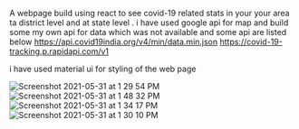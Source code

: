 A webpage build using react to see covid-19 related stats in your your area ta district level and at state level .
i have used google api for map and build some my own api for data which was not available and some api are listed below
https://api.covid19india.org/v4/min/data.min.json
https://covid-19-tracking.p.rapidapi.com/v1

i have used material ui for styling of the web page 

![Screenshot 2021-05-31 at 1 29 54 PM](https://user-images.githubusercontent.com/66991625/120160811-4bb1a580-c214-11eb-8ff2-2784b883811b.png)
![Screenshot 2021-05-31 at 1 48 32 PM](https://user-images.githubusercontent.com/66991625/120163204-e57a5200-c216-11eb-9d38-e236dc2789fc.png)
![Screenshot 2021-05-31 at 1 34 17 PM](https://user-images.githubusercontent.com/66991625/120161420-e7431600-c214-11eb-9468-0dd8727da4f5.png)
![Screenshot 2021-05-31 at 1 30 10 PM](https://user-images.githubusercontent.com/66991625/120160847-55d3a400-c214-11eb-957b-bd1415f11429.png)
